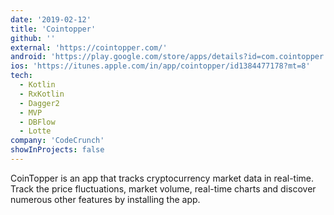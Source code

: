 ```yaml
---
date: '2019-02-12'
title: 'Cointopper'
github: ''
external: 'https://cointopper.com/'
android: 'https://play.google.com/store/apps/details?id=com.cointopper.coinlist'
ios: 'https://itunes.apple.com/in/app/cointopper/id1384477178?mt=8'
tech:
  - Kotlin
  - RxKotlin
  - Dagger2
  - MVP
  - DBFlow
  - Lotte
company: 'CodeCrunch'
showInProjects: false
---
```


CoinTopper is an app that tracks cryptocurrency market data in real-time. Track the price fluctuations, market volume, real-time charts and discover numerous other features by installing the app.
